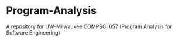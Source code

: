 # Program-Analysis
A repository for UW-Milwaukee COMPSCI 657 (Program Analysis for Software Engineering)
